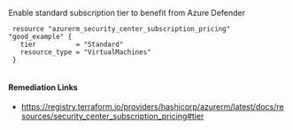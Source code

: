 
Enable standard subscription tier to benefit from Azure Defender

```hcl
 resource "azurerm_security_center_subscription_pricing" "good_example" {
   tier          = "Standard"
   resource_type = "VirtualMachines"
 }
 
```

#### Remediation Links
 - https://registry.terraform.io/providers/hashicorp/azurerm/latest/docs/resources/security_center_subscription_pricing#tier

